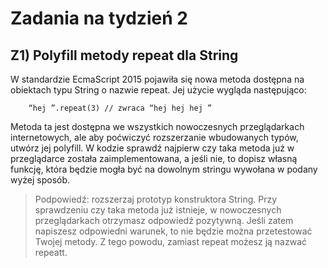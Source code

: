 # Zadania na tydzień 2

## Z1) Polyfill metody repeat dla String

W standardzie EcmaScript 2015 pojawiła się nowa metoda dostępna na obiektach typu
String o nazwie repeat. Jej użycie wygląda następująco:

        “hej ”.repeat(3) // zwraca “hej hej hej ”
    
Metoda ta jest dostępna we wszystkich nowoczesnych przeglądarkach internetowych, ale
aby poćwiczyć rozszerzanie wbudowanych typów, utwórz jej polyfill. W kodzie sprawdź
najpierw czy taka metoda już w przeglądarce została zaimplementowana, a jeśli nie, to
dopisz własną funkcję, która będzie mogła być na dowolnym stringu wywołana w podany
wyżej sposób.

>Podpowiedź: rozszerzaj prototyp konstruktora String. Przy sprawdzeniu czy
taka metoda już istnieje, w nowoczesnych przeglądarkach otrzymasz odpowiedź
pozytywną. Jeśli zatem napiszesz odpowiedni warunek, to nie będzie można przetestować
Twojej metody. Z tego powodu, zamiast repeat możesz ją nazwać repeatt.
